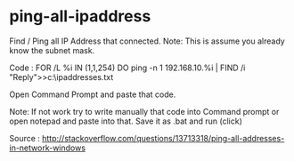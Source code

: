 # ping-all-ipaddress
Find / Ping all IP Address that connected. Note: This is assume you already know the subnet mask.

Code : FOR /L %i IN (1,1,254) DO ping -n 1 192.168.10.%i | FIND /i "Reply">>c:\ipaddresses.txt

Open Command Prompt and paste that code. 

Note: If not work try to write manually that code into Command prompt or open notepad and paste into that. Save it as .bat and run (click)

Source : http://stackoverflow.com/questions/13713318/ping-all-addresses-in-network-windows
